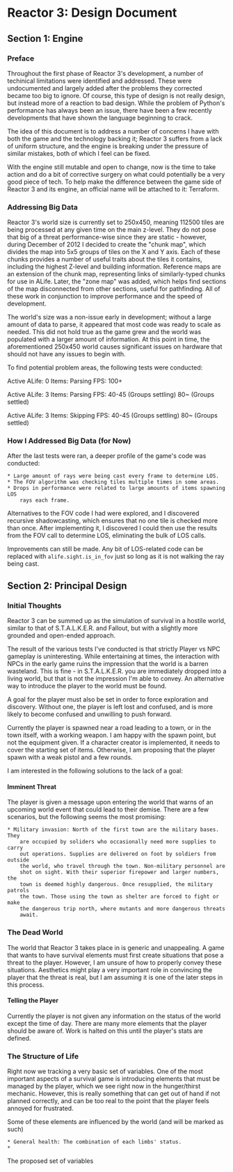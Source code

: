 Reactor 3: Design Document
=========

Section 1: Engine
---------

### Preface

Throughout the first phase of Reactor 3's development, a number of techinical
limitations were identified and addressed. These were undocumented and largely
added after the problems they corrected became too big to ignore. Of course,
this type of design is not really design, but instead more of a reaction to bad
design. While the problem of Python's performance has always been an issue,
there have been a few recently developments that have shown the language
beginning to crack.

The idea of this document is to address a number of concerns I have with both
the game and the technology backing it; Reactor 3 suffers from a lack of
uniform structure, and the engine is breaking under the pressure of similar
mistakes, both of which I feel can be fixed.

With the engine still mutable and open to change, now is the time to take action
and do a bit of corrective surgery on what could potentially be a very good
piece of tech. To help make the difference between the game side of Reactor 3
and its engine, an official name will be attached to it: Terraform.

### Addressing Big Data

Reactor 3's world size is currently set to 250x450, meaning 112500 tiles are
being processed at any given time on the main z-level. They do not pose that big
of a threat performance-wise since they are static - however, during December of
2012 I decided to create the "chunk map", which divides the map into 5x5 groups
of tiles on the X and Y axis. Each of these chunks provides a number of useful
traits about the tiles it contains, including the highest Z-level and building
information. Reference maps are an extension of the chunk map, representing
links of similarly-typed chunks for use in ALife. Later, the "zone map" was
added, which helps find sections of the map disconnected from other sections,
useful for pathfinding. All of these work in conjunction to improve performance
and the speed of development.

The world's size was a non-issue early in development; without a large amount of
data to parse, it appeared that most code was ready to scale as needed. This did
not hold true as the game grew and the world was populated with a larger amount
of information. At this point in time, the aforementioned 250x450 world causes
significant issues on hardware that should not have any issues to begin with.

To find potential problem areas, the following tests were conducted:

Active ALife: 0
Items: Parsing
FPS: 100+

Active ALife: 3
Items: Parsing
FPS: 40-45 (Groups settling)
	 80~   (Groups settled)

Active ALife: 3
Items: Skipping
FPS: 40-45 (Groups settling)
	 80~   (Groups settled)

### How I Addressed Big Data (for Now)

After the last tests were ran, a deeper profile of the game's code was
conducted:

	* Large amount of rays were being cast every frame to determine LOS.
	* The FOV algorithm was checking tiles multiple times in some areas.
	* Drops in performance were related to large amounts of items spawning LOS
		rays each frame.

Alternatives to the FOV code I had were explored, and I discovered recursive
shadowcasting, which ensures that no one tile is checked more than once. After
implementing it, I discovered I could then use the results from the FOV call to
determine LOS, eliminating the bulk of LOS calls.

Improvements can still be made. Any bit of LOS-related code can be replaced
with `alife.sight.is_in_fov` just so long as it is not walking the ray being
cast.

Section 2: Principal Design
---------

### Initial Thoughts

Reactor 3 can be summed up as the simulation of survival in a hostile world,
similar to that of S.T.A.L.K.E.R. and Fallout, but with a slightly more grounded
and open-ended approach.

The result of the various tests I've conducted is that strictly Player vs NPC
gameplay is uninteresting. While entertaining at times, the interaction with
NPCs in the early game ruins the impression that the world is a barren
wasteland. This is fine - in S.T.A.L.K.E.R. you are immediately dropped into a
living world, but that is not the impression I'm able to convey. An alternative
way to introduce the player to the world must be found.

A goal for the player must also be set in order to force exploration and
discovery. Without one, the player is left lost and confused, and is more likely
to become confused and unwilling to push forward.

Currently the player is spawned near a road leading to a town, or in the town
itself, with a working weapon. I am happy with the spawn point, but not the
equipment given. If a character creator is implemented, it needs to cover the
starting set of items. Otherwise, I am proposing that the player spawn with a
weak pistol and a few rounds.

I am interested in the following solutions to the lack of a goal:

#### Imminent Threat

The player is given a message upon entering the world that warns of an upcoming
world event that could lead to their demise. There are a few scenarios, but the
following seems the most promising:

	* Military invasion: North of the first town are the military bases. They
		are occupied by soliders who occasionally need more supplies to carry
		out operations. Supplies are delivered on foot by soldiers from outside
		the world, who travel through the town. Non-military personnel are
		shot on sight. With their superior firepower and larger numbers, the
		town is deemed highly dangerous. Once resupplied, the military patrols
		the town. Those using the town as shelter are forced to fight or make
		the dangerous trip north, where mutants and more dangerous threats
		await.

### The Dead World

The world that Reactor 3 takes place in is generic and unappealing. A game that
wants to have survival elements must first create situations that pose a threat
to the player. However, I am unsure of how to properly convey these situations.
Aesthetics might play a very important role in convincing the player that the
threat is real, but I am assuming it is one of the later steps in this process.

#### Telling the Player

Currently the player is not given any information on the status of the world
except the time of day. There are many more elements that the player should be
aware of. Work is halted on this until the player's stats are defined.

### The Structure of Life

Right now we tracking a very basic set of variables. One of the most important
aspects of a survival game is introducing elements that must be managed by the
player, which we see right now in the hunger/thirst mechanic. However, this is
really something that can get out of hand if not planned correctly, and can be
too real to the point that the player feels annoyed for frustrated.

Some of these elements are influenced by the world (and will be marked as such)

	* General health: The combination of each limbs' status.
	* 

The proposed set of variables
